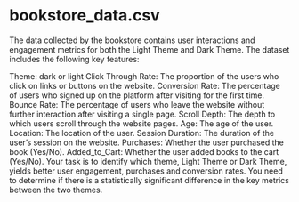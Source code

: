 
# bookstore_data.csv
The data collected by the bookstore contains user interactions and engagement metrics for both the Light Theme and Dark Theme. The dataset includes the following key features:

Theme: dark or light
Click Through Rate: The proportion of the users who click on links or buttons on the website.
Conversion Rate: The percentage of users who signed up on the platform after visiting for the first time.
Bounce Rate: The percentage of users who leave the website without further interaction after visiting a single page.
Scroll Depth: The depth to which users scroll through the website pages.
Age: The age of the user.
Location: The location of the user.
Session Duration: The duration of the user’s session on the website.
Purchases: Whether the user purchased the book (Yes/No).
Added_to_Cart: Whether the user added books to the cart (Yes/No).
Your task is to identify which theme, Light Theme or Dark Theme, yields better user engagement, purchases and conversion rates. You need to determine if there is a statistically significant difference in the key metrics between the two themes.